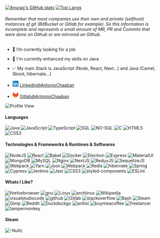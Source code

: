 [![Anurag's GitHub stats](https://github-readme-stats-5bx35m12c-antoniochaaban.vercel.app/api?username=antoniochaaban&show_icons=true&count_private=true&line_height=28&hide_border=1&include_all_commits=true&card_width=450&role=OWNER,COLLABORATOR&exclude_repo=github-readme-stats)](https://github.com/anuraghazra/github-readme-stats)
[![Top Langs](https://github-readme-stats-5bx35m12c-antoniochaaban.vercel.app/api/top-langs/?username=antoniochaaban&layout=compact&langs_count=10&hide_border=1&role=OWNER,COLLABORATOR)](https://github.com/anuraghazra/github-readme-stats)
###### Remember that most companies use their own and private (selfhost) instances of git (BitBucket or Gitlab for example). So this information is incomplete and represents a small amount of MR, PR and Commits that were done on Github or are mirrored on Github.

- 🔭 I’m currently looking for a job
- 🌱 I'm currently enhanced my skills on Java
- ✅ My main Stack is JavaScript (Node, React, Next...) and Java (Camel, Sboot, hibernate...)
- <img src="https://raw.githubusercontent.com/devicons/devicon/2ae2a900d2f041da66e950e4d48052658d850630/icons/linkedin/linkedin-original.svg" width="20" height="20" alt="Linkedin"> [Linkedin@AntonioChaaban](https://www.linkedin.com/in/antonio-de-carvalho-chaaban/)

- <img src="https://raw.githubusercontent.com/devicons/devicon/2ae2a900d2f041da66e950e4d48052658d850630/icons/gitlab/gitlab-original.svg" width="20" height="20" alt="Gitlab"> [Gitlab@AntonioChaaban](https://gitlab.com/AntonioChaaban/)

![Profile View](https://komarev.com/ghpvc/?username=AntonioChaaban&color=58a6ff)

#### Languages
![Java](https://img.shields.io/badge/-Java-000?&logo=CoffeeScript)
![JavaScript](https://img.shields.io/badge/-JavaScript-000?&logo=JavaScript)
![TypeScript](https://img.shields.io/badge/-TypeScript-000?&logo=TypeScript)
![SQL](https://img.shields.io/badge/-SQL-000?&logo=mariadb)
![NO-SQL](https://img.shields.io/badge/-NO%20SQL-000?&logo=MongoDB)
![C](https://img.shields.io/badge/-C-000?&logo=C)
![HTML5](https://img.shields.io/badge/-HTML5-000?&logo=HTML5)
![CSS3](https://img.shields.io/badge/-CSS3-000?&logo=CSS3)

#### Technologies & Frameworks & Runtimes & Softwares
![NodeJS](https://img.shields.io/badge/-Node-000?&logo=nodedotjs)
![React](https://img.shields.io/badge/-React-000?&logo=React)
![Babel](https://img.shields.io/badge/-Babel-000?&logo=Babel)
![Docker](https://img.shields.io/badge/-Docker-000?&logo=Docker)
![Electron](https://img.shields.io/badge/-ElectronJS-000?&logo=Electron)
![Express](https://img.shields.io/badge/-ExpressJS-000?&logo=Express)
![MaterialUI](https://img.shields.io/badge/-MaterialUI-000?&logo=materialdesign)
![MongoDB](https://img.shields.io/badge/-MongoDB-000?&logo=MongoDB)
![MySQL](https://img.shields.io/badge/-MySQL-000?&logo=MySQL)
![Nginx](https://img.shields.io/badge/-Nginx-000?&logo=Nginx)
![NextJS](https://img.shields.io/badge/-NextJS-000?&logo=nextdotjs)
![ReduxJS](https://img.shields.io/badge/-ReduxJS-000?&logo=Redux)
![SequelizeJS](https://img.shields.io/badge/-SequelizeJS-000?&logo=Sequelize)
![Webpack](https://img.shields.io/badge/-Webpack-000?&logo=Webpack)
![Yarn](https://img.shields.io/badge/-Yarn-000?&logo=yarn)
![Json](https://img.shields.io/badge/-JSON-000?&logo=json)
![Webpack](https://img.shields.io/badge/-Webpack-000?&logo=Webpack)
![Redis](https://img.shields.io/badge/Redis-000?&logo=redis)
![hibernate](https://img.shields.io/badge/Hibernate-000?&logo=hibernate)
![Spring](https://img.shields.io/badge/Spring-000?logo=spring)
![Cypress](https://img.shields.io/badge/-Cypress-000?&logo=Cypress)
![Jenkins](https://img.shields.io/badge/jenkins-000.svg?logo=jenkins)
![Jest](https://img.shields.io/badge/-Jest-000?&logo=Jest)
![CSS3](https://img.shields.io/badge/-CSS3-000?&logo=CSS3)
![styled-components](https://img.shields.io/badge/styled%20components-000?&logo=styled-components)
![ESLint](https://img.shields.io/badge/-ESLint-000?&logo=eslint)


#### Whats I Like?
![firefoxbrowser](https://img.shields.io/badge/Firefox-000?&logo=firefoxbrowser)
![gnu](https://img.shields.io/badge/GNU-000?&logo=gnu)
![Linux](https://img.shields.io/badge/Linux-000?&logo=linux)
![archlinux](https://img.shields.io/badge/ArchLinux-000?&logo=archlinux)
![Wikipedia](https://img.shields.io/badge/-Wikipedia-000?&logo=wikipedia)
![visualstudiocode](https://img.shields.io/badge/-VSCode-000?&logo=visualstudiocode)
![github](https://img.shields.io/badge/-Github-000?&logo=github)
![Gitlab](https://img.shields.io/badge/-Gitlab-000?&logo=Gitlab)
![stackoverflow](https://img.shields.io/badge/-StackOverflow-000?&logo=stackoverflow)
![Bash](https://img.shields.io/badge/-Bash/ZSH-000?&logo=gnubash)
![Steam](https://img.shields.io/badge/-Steam-000?&logo=Steam)
![Gimp](https://img.shields.io/badge/-Gimp-000?&logo=Gimp)
![Reddit](https://img.shields.io/badge/-Reddit-000?&logo=reddit)
![Duckduckgo](https://img.shields.io/badge/-Duckduckgo-000?&logo=duckduckgo)
![anilist](https://img.shields.io/badge/-Anilist-000?&logo=anilist)
![buymeacoffee](https://img.shields.io/badge/-Coffee-000?&logo=buymeacoffee)
![freelancer](https://img.shields.io/badge/-JustFree-000?&logo=freelancer)
![tampermonkey](https://img.shields.io/badge/-TamperMonkey-000?&logo=tampermonkey)

#### Steam
![-Nullz](https://steam-stat.vercel.app/api?profileName=-Nullz)
